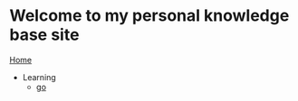 # Welcome to my personal knowledge base site

[Home](https://guneysus.github.io/kb/)


- Learning
    - [go](learn/go/)